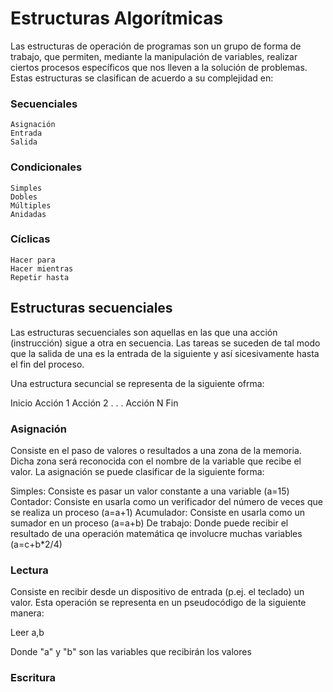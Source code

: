 # Estructuras Algorítmicas

Las estructuras de operación de programas son un grupo de forma de trabajo, que permiten, mediante la manipulación de variables, realizar ciertos procesos específicos que nos lleven a la solución de problemas. Estas estructuras se clasifican de acuerdo a su complejidad en:

### Secuenciales
    Asignación
    Entrada
    Salida
### Condicionales
    Simples
    Dobles
    Múltiples
    Anidadas
### Cíclicas
    Hacer para
    Hacer mientras
    Repetir hasta

## Estructuras secuenciales

Las estructuras secuenciales son aquellas en las que una acción (instrucción) sigue a otra en secuencia. Las tareas se suceden de tal modo que la salida de una es la entrada de la siguiente y así sicesivamente hasta el fin del proceso.

Una estructura secuncial se representa de la siguiente ofrma:

  Inicio
    Acción 1
    Acción 2
    .
    .
    .
    Acción N
  Fin
  
### Asignación
Consiste en el paso de valores o resultados a una zona de la memoria. Dicha zona será reconocida con el nombre de la variable que recibe el valor. La asignación se puede clasificar de la siguiente forma:

Simples: Consiste es pasar un valor constante a una variable (a=15)
Contador: Consiste en usarla como un verificador del número de veces que se realiza un proceso (a=a+1)
Acumulador: Consiste en usarla como un sumador en un proceso (a=a+b)
De trabajo: Donde puede recibir el resultado de una operación matemática qe involucre muchas variables (a=c+b*2/4)

### Lectura
Consiste en recibir desde un dispositivo de entrada (p.ej. el teclado) un valor. Esta operación se representa en un pseudocódigo de la siguiente manera:

Leer a,b

Donde "a" y "b" son las variables que recibirán los valores

### Escritura
 
